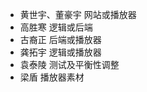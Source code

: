 ﻿*	黄世宇、董豪宇		网站或播放器
*	高胜寒   			逻辑或后端
*	古裔正     			后端或播放器
*	龚拓宇   			逻辑或播放器
*	袁泰陵   			测试及平衡性调整
*	梁盾	 			播放器素材